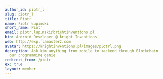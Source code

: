 ```yaml
---
author_id: piotr_l
slug: piotr_l
title: Piotr
name: Piotr Łupiński
short_name: Piotr
email: piotr.lupinski@brightinventions.pl
bio: Android Developer @ Bright Inventions
web: http://exp.flamaster2.com
avatar: https://brightinventions.pl/images/piotrl.png
descrption: Ask him anything from mobile to backend through Blockchain and Big Data, he is
  our programming genie
redirect_from: /piotr
ex: true
layout: member
---
```


